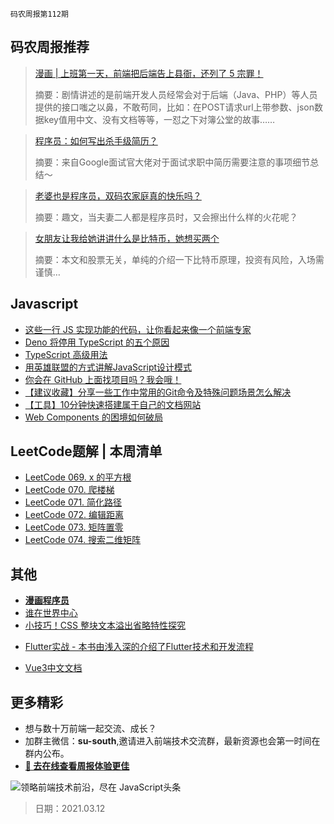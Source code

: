 `码农周报第112期`

## 码农周报推荐

> [漫画 | 上班第一天，前端把后端告上县衙，还列了 5 宗罪！](https://mp.weixin.qq.com/s/qILz4qRFHfriZcCB4Ldnxw)
>
> 摘要：剧情讲述的是前端开发人员经常会对于后端（Java、PHP）等人员提供的接口嗤之以鼻，不敢苟同，比如：在POST请求url上带参数、json数据key值用中文、没有文档等等，一怼之下对簿公堂的故事……

> [程序员：如何写出杀手级简历？](https://mp.weixin.qq.com/s/nvonpBF_57lgmCJqAEntbQ)
>
> 摘要：来自Google面试官大佬对于面试求职中简历需要注意的事项细节总结～

> [老婆也是程序员，双码农家庭真的快乐吗？](https://mp.weixin.qq.com/s/o-QfjHoR_dxctBv4VurOfg)
>
> 摘要：趣文，当夫妻二人都是程序员时，又会擦出什么样的火花呢？


> [女朋友让我给她讲讲什么是比特币，她想买两个](https://mp.weixin.qq.com/s/dmKE8oLEzQqUVor-fSIh_Q)
>
> 摘要：本文和股票无关，单纯的介绍一下比特币原理，投资有风险，入场需谨慎…



## Javascript

+  [这些一行 JS 实现功能的代码，让你看起来像一个前端专家](https://mp.weixin.qq.com/s/RxxKoDHPJKMTeYICdKwZFA)
+  [Deno 将停用 TypeScript 的五个原因](https://juejin.cn/post/6934140963262562312)
+  [TypeScript 高级用法](https://juejin.cn/post/6926794697553739784)
+  [用英雄联盟的方式讲解JavaScript设计模式](https://mp.weixin.qq.com/s/JHN5ketYvTqhN4-jggOHdw)
+  [你会在 GitHub 上面找项目吗？我会哦！](https://juejin.cn/post/6937908330362994702)
+  [【建议收藏】分享一些工作中常用的Git命令及特殊问题场景怎么解决](https://juejin.cn/post/6934487656873082887)
+  [【工具】10分钟快速搭建属于自己的文档网站](https://juejin.cn/post/6937452670202413087)
+  [Web Components 的困境如何破局](https://www.javascriptc.com/4894.html)

## LeetCode题解 | 本周清单
- [LeetCode 069. x 的平方根](https://www.javascriptc.com/4429.html)
- [LeetCode 070. 爬楼梯](https://www.javascriptc.com/4430.html)
- [LeetCode 071. 简化路径](https://www.javascriptc.com/4431.html)
- [LeetCode 072. 编辑距离](https://www.javascriptc.com/4432.html)
- [LeetCode 073. 矩阵置零](https://www.javascriptc.com/4433.html)
- [LeetCode 074. 搜索二维矩阵](https://www.javascriptc.com/4434.html)


## 其他

+ **[漫画程序员](https://github.com/meibin08/comics-program-life)**
+ [谁在世界中心](https://www.javascriptc.com/4929.html)
+ [小技巧！CSS 整块文本溢出省略特性探究](https://juejin.cn/post/6938583040469762055)
- [Flutter实战 - 本书由浅入深的介绍了Flutter技术和开发流程](https://www.javascriptc.com/books/flutter-in-action/)
+ [Vue3中文文档](https://www.javascriptc.com/vue3js/)


## 更多精彩

- 想与数十万前端一起交流、成长？
- 加群主微信：**su-south**,邀请进入前端技术交流群，最新资源也会第一时间在群内公布。
- **[:lollipop: 去在线查看周报体验更佳](https://www.javascriptc.com/category/javascript-weekly)**

![领略前端技术前沿，尽在 JavaScript头条](https://user-images.githubusercontent.com/18324563/100540104-2b5d5a00-3276-11eb-90b4-1a8d6a4444b8.png)

> 日期：2021.03.12
